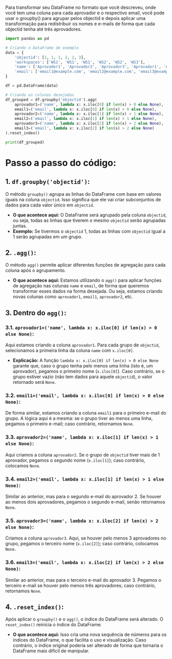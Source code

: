 Para transformar seu DataFrame no formato que você descreveu, onde você tem uma coluna para cada aprovador e o respectivo email, você pode usar o groupby() para agrupar pelos objectid e depois aplicar uma transformação para redistribuir os nomes e e-mails de forma que cada objectid tenha até três aprovadores.
```python
import pandas as pd

# Criando o DataFrame de exemplo
data = {
    'objectid': [1, 1, 1, 2, 2, 3],
    'workspaces': ['WS1', 'WS1', 'WS1', 'WS2', 'WS2', 'WS3'],
    'name': ['Aprovador1', 'Aprovador2', 'Aprovador3', 'Aprovador1', 'Aprovador2', 'Aprovador1'],
    'email': ['email1@example.com', 'email2@example.com', 'email3@example.com', 'email1@example.com', 'email2@example.com', 'email1@example.com']
}

df = pd.DataFrame(data)

# Criando as colunas desejadas
df_grouped = df.groupby('objectid').agg(
    aprovador1=('name', lambda x: x.iloc[0] if len(x) > 0 else None),
    email1=('email', lambda x: x.iloc[0] if len(x) > 0 else None),
    aprovador2=('name', lambda x: x.iloc[1] if len(x) > 1 else None),
    email2=('email', lambda x: x.iloc[1] if len(x) > 1 else None),
    aprovador3=('name', lambda x: x.iloc[2] if len(x) > 2 else None),
    email3=('email', lambda x: x.iloc[2] if len(x) > 2 else None)
).reset_index()

print(df_grouped)


```

# Passo a passo do código:

## 1. `df.groupby('objectid')`:

O método `groupby()` agrupa as linhas do DataFrame com base em valores iguais na coluna `objectid`. Isso significa que ele vai criar subconjuntos de dados para cada valor único em `objectid`.

- **O que acontece aqui:** O DataFrame será agrupado pela coluna `objectid`, ou seja, todas as linhas que tiverem o mesmo `objectid` serão agrupadas juntas. 
- **Exemplo:** Se tivermos o `objectid` 1, todas as linhas com `objectid` igual a 1 serão agrupadas em um grupo.

## 2. `.agg()`:

O método `agg()` permite aplicar diferentes funções de agregação para cada coluna após o agrupamento.

- **O que acontece aqui:** Estamos utilizando o `agg()` para aplicar funções de agregação nas colunas `name` e `email`, de forma que queremos transformar esses dados na forma desejada. Ou seja, estamos criando novas colunas como `aprovador1`, `email1`, `aprovador2`, etc.

## 3. Dentro do `agg()`:

### 3.1. `aprovador1=('name', lambda x: x.iloc[0] if len(x) > 0 else None)`:

Aqui estamos criando a coluna `aprovador1`. Para cada grupo de `objectid`, selecionamos a primeira linha da coluna `name` com `x.iloc[0]`.

- **Explicação:** A função `lambda x: x.iloc[0] if len(x) > 0 else None` garante que, caso o grupo tenha pelo menos uma linha (isto é, um aprovador), pegamos o primeiro nome (`x.iloc[0]`). Caso contrário, se o grupo estiver vazio (não tem dados para aquele `objectid`), o valor retornado será `None`.

### 3.2. `email1=('email', lambda x: x.iloc[0] if len(x) > 0 else None)`:

De forma similar, estamos criando a coluna `email1` para o primeiro e-mail do grupo. A lógica aqui é a mesma: se o grupo tiver ao menos uma linha, pegamos o primeiro e-mail; caso contrário, retornamos `None`.

### 3.3. `aprovador2=('name', lambda x: x.iloc[1] if len(x) > 1 else None)`:

Aqui criamos a coluna `aprovador2`. Se o grupo de `objectid` tiver mais de 1 aprovador, pegamos o segundo nome (`x.iloc[1]`); caso contrário, colocamos `None`.

### 3.4. `email2=('email', lambda x: x.iloc[1] if len(x) > 1 else None)`:

Similar ao anterior, mas para o segundo e-mail do aprovador 2. Se houver ao menos dois aprovadores, pegamos o segundo e-mail, senão retornamos `None`.

### 3.5. `aprovador3=('name', lambda x: x.iloc[2] if len(x) > 2 else None)`:

Criamos a coluna `aprovador3`. Aqui, se houver pelo menos 3 aprovadores no grupo, pegamos o terceiro nome (`x.iloc[2]`); caso contrário, colocamos `None`.

### 3.6. `email3=('email', lambda x: x.iloc[2] if len(x) > 2 else None)`:

Similar ao anterior, mas para o terceiro e-mail do aprovador 3. Pegamos o terceiro e-mail se houver pelo menos três aprovadores; caso contrário, retornamos `None`.

## 4. `.reset_index()`:

Após aplicar o `groupby()` e o `agg()`, o índice do DataFrame será alterado. O `reset_index()` reinicia o índice do DataFrame.

- **O que acontece aqui:** Isso cria uma nova sequência de números para os índices do DataFrame, o que facilita o uso e visualização. Caso contrário, o índice original poderia ser alterado de forma que tornaria o DataFrame mais difícil de manipular.


